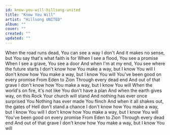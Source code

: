 ```yaml
---
id: know-you-will-hillsong-united
title: "Know You Will"
artist: "Hillsong UNITED"
album: ""
cover: ""
created: ""
updated: ""
---
```


When the road runs dead, You can see a way I don't
And it makes no sense, but You say that's what faith is for
When I see a flood, You see a promise
When I see a grave, You see a door
And when I'm at my end, You see where the future starts
I don't know how You make a way, but I know You will
I don't know how You make a way, but I know You will
You've been good on every promise
From Eden to Zion
Through every dead end
And out of that grave
I don't know how You make a way, but I know You will
When the world's on fire, it's not like You don't have a plan
And when the earth gives way, on this Rock Your church will stand
And nothing has ever once surprised You
Nothing has ever made You flinch
And when it all shakes out, the gates of Hell don't stand a chance
I don't know how You make a way, but I know You will
I don't know how You make a way, but I know You will
You've been good on every promise
From Eden to Zion
Through every dead end
And out of that grave
I don't know how You make a way, but I know You will